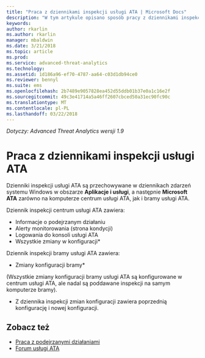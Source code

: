 ```yaml
---
title: "Praca z dziennikami inspekcji usługi ATA | Microsoft Docs"
description: "W tym artykule opisano sposób pracy z dziennikami inspekcji usługi ATA w dzienniku zdarzeń systemu Windows."
keywords: 
author: rkarlin
ms.author: rkarlin
manager: mbaldwin
ms.date: 3/21/2018
ms.topic: article
ms.prod: 
ms.service: advanced-threat-analytics
ms.technology: 
ms.assetid: 1d186a96-ef70-4787-aa64-c03d1db94ce0
ms.reviewer: bennyl
ms.suite: ems
ms.openlocfilehash: 2b7489e9057828ea452d55ddb01b37e0a1c16e2f
ms.sourcegitcommit: 49c3e41714a5a46ff2607cbced50a31ec90fc90c
ms.translationtype: MT
ms.contentlocale: pl-PL
ms.lasthandoff: 03/22/2018
---
```

*Dotyczy: Advanced Threat Analytics wersji 1.9*

# <a name="working-with-ata-audit-logs"></a>Praca z dziennikami inspekcji usługi ATA

Dzienniki inspekcji usługi ATA są przechowywane w dziennikach zdarzeń systemu Windows w obszarze **Aplikacje i usługi**, a następnie **Microsoft ATA** zarówno na komputerze centrum usługi ATA, jak i bramy usługi ATA.

Dziennik inspekcji centrum usługi ATA zawiera:
-   Informacje o podejrzanym działaniu
-   Alerty monitorowania (strona kondycji)
-   Logowania do konsoli usługi ATA
-   Wszystkie zmiany w konfiguracji*

Dziennik inspekcji bramy usługi ATA zawiera:
-   Zmiany konfiguracji bramy* 

(Wszystkie zmiany konfiguracji bramy usługi ATA są konfigurowane w centrum usługi ATA, ale nadal są poddawane inspekcji na samym komputerze bramy).

* Z dziennika inspekcji zmian konfiguracji zawiera poprzednią konfigurację i nowej konfiguracji.


## <a name="see-also"></a>Zobacz też
- [Praca z podejrzanymi działaniami](working-with-suspicious-activities.md)
- [Forum usługi ATA](https://social.technet.microsoft.com/Forums/security/home?forum=mata)
